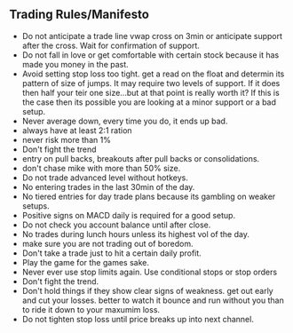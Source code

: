 ## Trading Rules/Manifesto ##
- Do not anticipate a trade line vwap cross on 3min or anticipate support after the cross. Wait for confirmation of support. 
- Do not fall in love or get comfortable with certain stock because it has made you money in the past.
- Avoid setting stop loss too tight. get a read on the float and determin its pattern of size of jumps. It may require two levels of support. If it does then half your teir one size...but at that point is really worth it? If this is the case then its possible you are looking at a minor support or a bad setup. 
- Never average down, every time you do, it ends up bad. 
- always have at least 2:1 ration
- never risk more than 1%
- Don't fight the trend
- entry on pull backs, breakouts after pull backs or consolidations. 
- don't chase mike with more than 50% size.
- Do not trade advanced level without hotkeys.
- No entering trades in the last 30min of the day.
- No tiered entries for day trade plans because its gambling on weaker setups.
- Positive signs on MACD daily is required for a good setup.
- Do not check you account balance until after close.
- No trades during lunch hours unless its highest vol of the day. 
- make sure you are not trading out of boredom. 
- Don't take a trade just to hit a certain daily profit.
- Play the game for the games sake.
- Never ever use stop limits again. Use conditional stops or stop orders
- Don't fight the trend. 
- Don't hold things if they show clear signs of weakness. get out early and cut your losses. better to watch it bounce and run without you than to ride it down to your maxumim loss. 
- Do not tighten stop loss until price breaks up into next channel.